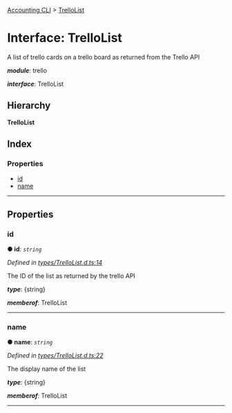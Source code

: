 [Accounting CLI](../README.md) > [TrelloList](../interfaces/trellolist.md)

# Interface: TrelloList

A list of trello cards on a trello board as returned from the Trello API

*__module__*: trello

*__interface__*: TrelloList

## Hierarchy

**TrelloList**

## Index

### Properties

* [id](trellolist.md#id)
* [name](trellolist.md#name)

---

## Properties

<a id="id"></a>

###  id

**● id**: *`string`*

*Defined in [types/TrelloList.d.ts:14](https://github.com/daniellacosse/accounting-cli/blob/79da2fe/types/TrelloList.d.ts#L14)*

The ID of the list as returned by the trello API

*__type__*: {string}

*__memberof__*: TrelloList

___
<a id="name"></a>

###  name

**● name**: *`string`*

*Defined in [types/TrelloList.d.ts:22](https://github.com/daniellacosse/accounting-cli/blob/79da2fe/types/TrelloList.d.ts#L22)*

The display name of the list

*__type__*: {string}

*__memberof__*: TrelloList

___

